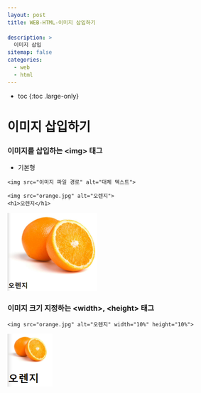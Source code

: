 ```yaml
---
layout: post
title: WEB-HTML-이미지 삽입하기

description: >
  이미지 삽입
sitemap: false
categories:
  - web
  - html
---
```


* toc
{:toc .large-only}

# 이미지 삽입하기

### 이미지를 삽입하는 \<img> 태그

- 기본형

~~~
<img src="이미지 파일 경로" alt="대체 텍스트">
~~~

~~~
<img src="orange.jpg" alt="오렌지">
<h1>오렌지</h1>
~~~

<img src="/assets/img/blog/web/html/post8/1.PNG" width="40%" height="30%">

### 이미지 크기 지정하는 \<width>, \<height> 태그

~~~
<img src="orange.jpg" alt="오렌지" width="10%" height="10%">
~~~

<img src="/assets/img/blog/web/html/post8/2.PNG" width="20%" height="20%">
